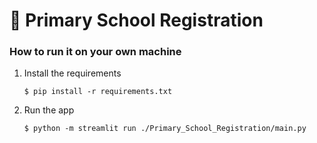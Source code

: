 # 🎈 Primary School Registration

### How to run it on your own machine

1. Install the requirements

   ```
   $ pip install -r requirements.txt
   ```

2. Run the app

   ```
   $ python -m streamlit run ./Primary_School_Registration/main.py
   ```
